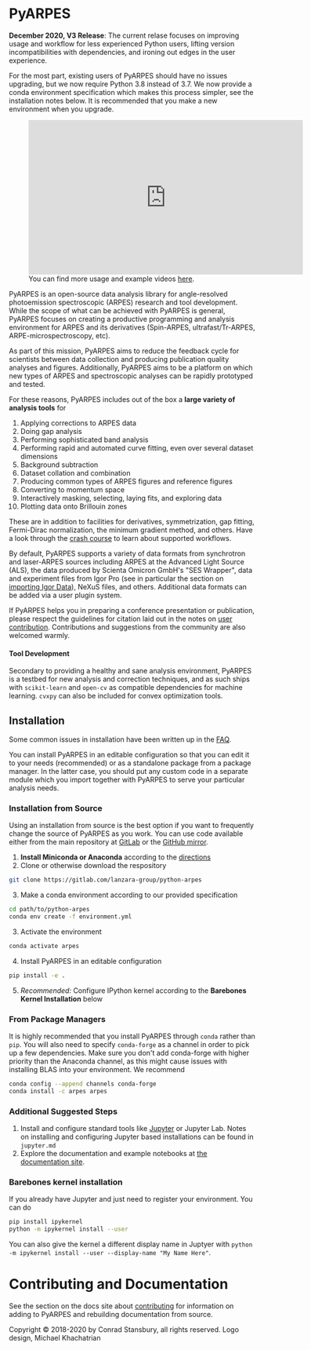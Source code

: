 # PyARPES

**December 2020, V3 Release**: 
The current relase focuses on improving usage and workflow for less experienced Python users, lifting version incompatibilities with dependencies, and ironing out edges in the user experience. 

For the most part, existing users of PyARPES should have no issues upgrading, but we now require Python 3.8 instead of 3.7. We now provide a conda environment specification which makes this process simpler, see the installation notes below. It is recommended that you make a new environment when you upgrade.

<figure>
  <iframe width="560" height="315" src="https://www.youtube.com/embed/Gd0qJuInzvE" frameborder="0" 
          allow="accelerometer; autoplay; encrypted-media; gyroscope; picture-in-picture" allowfullscreen>
  </iframe>
  <figcaption>You can find more usage and example videos <a href="/#/example-videos">here</a>.</figcaption>
</figure>

PyARPES is an open-source data analysis library for angle-resolved photoemission spectroscopic (ARPES) research 
and tool development. While the scope of what can be achieved with PyARPES is general, PyARPES focuses on creating a 
productive programming and analysis environment for ARPES and its derivatives (Spin-ARPES, ultrafast/Tr-ARPES, 
ARPE-microspectroscopy, etc).

As part of this mission, PyARPES aims to reduce the feedback cycle for scientists between data collection and 
producing publication quality analyses and figures. Additionally, PyARPES aims to be a platform on which new types 
of ARPES and spectroscopic analyses can be rapidly prototyped and tested.

For these reasons, PyARPES includes out of the box a **large variety of analysis tools** for

1. Applying corrections to ARPES data
2. Doing gap analysis
3. Performing sophisticated band analysis
4. Performing rapid and automated curve fitting, even over several dataset dimensions
5. Background subtraction
6. Dataset collation and combination
7. Producing common types of ARPES figures and reference figures
8. Converting to momentum space
9. Interactively masking, selecting, laying fits, and exploring data
10. Plotting data onto Brillouin zones

These are in addition to facilities for derivatives, symmetrization, gap fitting, 
Fermi-Dirac normalization, the minimum gradient method, and others. Have a look
through the [crash course](/how-to) to learn about supported workflows.  

By default, PyARPES supports a variety of data formats from synchrotron and laser-ARPES sources including ARPES at 
the Advanced Light Source (ALS), the data produced by Scienta Omicron GmbH's "SES Wrapper", data and experiment 
files from Igor Pro (see in particular the section on [importing Igor Data](/igor-pro)), NeXuS files, and others. 
Additional data formats can be added via a user plugin system.

If PyARPES helps you in preparing a conference presentation or publication, please respect the guidelines 
for citation laid out in the notes on [user contribution](/contributing). Contributions and suggestions from the 
community are also welcomed warmly.

#### Tool Development

Secondary to providing a healthy and sane analysis environment, PyARPES is a testbed for new analysis and 
correction techniques, and as such ships with `scikit-learn` and `open-cv` as compatible dependencies for 
machine learning. `cvxpy` can also be included for convex optimization tools.


## Installation

Some common issues in installation have been written up in the [FAQ](/faq). 

You can install PyARPES in an editable configuration so that you can edit it to your needs (recommended) or as a standalone package from a package manager. In the latter case, you should put any custom code in a separate module which you import together with PyARPES to serve your particular analysis needs.

### Installation from Source

Using an installation from source is the best option if you want to frequently change 
the source of PyARPES as you work. You can use code available either from the main repository at 
[GitLab](https://gitlab.com/lanzara-group/python-arpes.git) or the 
[GitHub mirror](https://github.com/chstan/arpes).

1. **Install Miniconda or Anaconda** according to the [directions](https://docs.conda.io/en/latest/miniconda.html)
2. Clone or otherwise download the respository

```bash
git clone https://gitlab.com/lanzara-group/python-arpes
```
3. Make a conda environment according to our provided specification

```bash
cd path/to/python-arpes
conda env create -f environment.yml
```

3. Activate the environment

```bash
conda activate arpes
```

4. Install PyARPES in an editable configuration

```bash
pip install -e .
```

5. _Recommended:_ Configure IPython kernel according to the **Barebones Kernel Installation** below

### From Package Managers

It is highly recommended that you install PyARPES through `conda` rather than `pip`. You will also need to specify 
`conda-forge` as a channel in order to pick up a few dependencies. Make sure you don't add conda-forge with higher priority 
than the Anaconda channel, as this might cause issues with installing BLAS into your environment. We recommend

```bash
conda config --append channels conda-forge
conda install -c arpes arpes
```

### Additional Suggested Steps

1.  Install and configure standard tools like
    [Jupyter](https://jupyter.org/) or Jupyter Lab. Notes on installing
    and configuring Jupyter based installations can be found in
    `jupyter.md`
3.  Explore the documentation and example notebooks at [the
    documentation site](https://arpes.netlify.com/).
    
    
### Barebones kernel installation

If you already have Jupyter and just need to register your environment. You can do
```bash
pip install ipykernel
python -m ipykernel install --user 
```

You can also give the kernel a different display name in Juptyer with 
`python -m ipykernel install --user --display-name "My Name Here"`.

# Contributing and Documentation

See the section on the docs site about
[contributing](https://arpes.netlify.com/#/contributing)
for information on adding to PyARPES and rebuilding documentation from
source.

Copyright © 2018-2020 by Conrad Stansbury, all rights reserved.
Logo design, Michael Khachatrian
